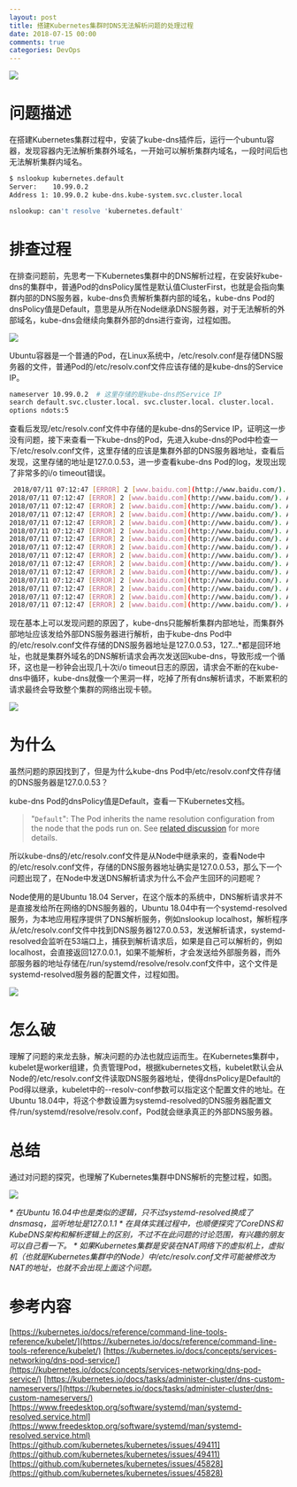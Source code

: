 ```yaml
---
layout: post
title: 搭建Kubernetes集群时DNS无法解析问题的处理过程
date: 2018-07-15 00:00
comments: true
categories: DevOps
---
```


![](/upload/20180715_01.jpg)

# 问题描述

在搭建Kubernetes集群过程中，安装了kube-dns插件后，运行一个ubuntu容器，发现容器内无法解析集群外域名，一开始可以解析集群内域名，一段时间后也无法解析集群内域名。

```bash
$ nslookup kubernetes.default
Server:    10.99.0.2
Address 1: 10.99.0.2 kube-dns.kube-system.svc.cluster.local

nslookup: can't resolve 'kubernetes.default'
```

# 排查过程

在排查问题前，先思考一下Kubernetes集群中的DNS解析过程，在安装好kube-dns的集群中，普通Pod的dnsPolicy属性是默认值ClusterFirst，也就是会指向集群内部的DNS服务器，kube-dns负责解析集群内部的域名，kube-dns Pod的dnsPolicy值是Default，意思是从所在Node继承DNS服务器，对于无法解析的外部域名，kube-dns会继续向集群外部的dns进行查询，过程如图。

![](/upload/20180715_02.jpg)

Ubuntu容器是一个普通的Pod，在Linux系统中，/etc/resolv.conf是存储DNS服务器的文件，普通Pod的/etc/resolv.conf文件应该存储的是kube-dns的Service IP。

```bash
nameserver 10.99.0.2  # 这里存储的是kube-dns的Service IP
search default.svc.cluster.local. svc.cluster.local. cluster.local.
options ndots:5
```

查看后发现/etc/resolv.conf文件中存储的是kube-dns的Service IP，证明这一步没有问题，接下来查看一下kube-dns的Pod，先进入kube-dns的Pod中检查一下/etc/resolv.conf文件，这里存储的应该是集群外部的DNS服务器地址，查看后发现，这里存储的地址是127.0.0.53，进一步查看kube-dns Pod的log，发现出现了非常多的i/o timeout错误。

```bash
 2018/07/11 07:12:47 [ERROR] 2 [www.baidu.com](http://www.baidu.com/). A: unreachable backend: read udp 127.0.0.1:38019->127.0.0.53:53: i/o timeout
2018/07/11 07:12:47 [ERROR] 2 [www.baidu.com](http://www.baidu.com/). A: unreachable backend: read udp 127.0.0.1:57567->127.0.0.53:53: i/o timeout
2018/07/11 07:12:47 [ERROR] 2 [www.baidu.com](http://www.baidu.com/). A: unreachable backend: read udp 127.0.0.1:52599->127.0.0.53:53: i/o timeout
2018/07/11 07:12:47 [ERROR] 2 [www.baidu.com](http://www.baidu.com/). A: unreachable backend: read udp 127.0.0.1:42539->127.0.0.53:53: i/o timeout
2018/07/11 07:12:47 [ERROR] 2 [www.baidu.com](http://www.baidu.com/). A: unreachable backend: read udp 127.0.0.1:46885->127.0.0.53:53: i/o timeout
2018/07/11 07:12:47 [ERROR] 2 [www.baidu.com](http://www.baidu.com/). A: unreachable backend: read udp 127.0.0.1:44189->127.0.0.53:53: i/o timeout
2018/07/11 07:12:47 [ERROR] 2 [www.baidu.com](http://www.baidu.com/). A: unreachable backend: read udp 127.0.0.1:56505->127.0.0.53:53: i/o timeout
2018/07/11 07:12:47 [ERROR] 2 [www.baidu.com](http://www.baidu.com/). A: unreachable backend: read udp 127.0.0.1:47320->127.0.0.53:53: i/o timeout
2018/07/11 07:12:47 [ERROR] 2 [www.baidu.com](http://www.baidu.com/). A: unreachable backend: read udp 127.0.0.1:42464->127.0.0.53:53: i/o timeout
2018/07/11 07:12:47 [ERROR] 2 [www.baidu.com](http://www.baidu.com/). A: unreachable backend: read udp 127.0.0.1:49203->127.0.0.53:53: i/o timeout
2018/07/11 07:12:47 [ERROR] 2 [www.baidu.com](http://www.baidu.com/). A: unreachable backend: read udp 127.0.0.1:58103->127.0.0.53:53: i/o timeout
2018/07/11 07:12:47 [ERROR] 2 [www.baidu.com](http://www.baidu.com/). A: unreachable backend: read udp 127.0.0.1:47148->127.0.0.53:53: i/o timeout
2018/07/11 07:12:47 [ERROR] 2 [www.baidu.com](http://www.baidu.com/). A: unreachable backend: read udp 127.0.0.1:36883->127.0.0.53:53: i/o timeout
2018/07/11 07:12:47 [ERROR] 2 [www.baidu.com](http://www.baidu.com/). A: unreachable backend: read udp 127.0.0.1:40968->127.0.0.53:53: i/o timeout
2018/07/11 07:12:47 [ERROR] 2 [www.baidu.com](http://www.baidu.com/). A: unreachable backend: read udp 127.0.0.1:55672->127.0.0.53:53: i/o timeout
```

现在基本上可以发现问题的原因了，kube-dns只能解析集群内部地址，而集群外部地址应该发给外部DNS服务器进行解析，由于kube-dns Pod中的/etc/resolv.conf文件存储的DNS服务器地址是127.0.0.53，127.*.*.*都是回环地址，也就是集群外域名的DNS解析请求会再次发送回kube-dns，导致形成一个循环，这也是一秒钟会出现几十次i/o timeout日志的原因，请求会不断的在kube-dns中循环，kube-dns就像一个黑洞一样，吃掉了所有dns解析请求，不断累积的请求最终会导致整个集群的网络出现卡顿。

![](/upload/20180715_03.jpg)

# 为什么

虽然问题的原因找到了，但是为什么kube-dns Pod中/etc/resolv.conf文件存储的DNS服务器是127.0.0.53？

kube-dns Pod的dnsPolicy值是Default，查看一下Kubernetes文档。

> "`Default`": The Pod inherits the name resolution configuration from the node that the pods run on. See [related discussion](https://kubernetes.io/docs/tasks/administer-cluster/dns-custom-nameservers/#inheriting-dns-from-the-node) for more details.

所以kube-dns的/etc/resolv.conf文件是从Node中继承来的，查看Node中的/etc/resolv.conf文件，存储的DNS服务器地址确实是127.0.0.53，那么下一个问题出现了，在Node中发送DNS解析请求为什么不会产生回环的问题呢？

Node使用的是Ubuntu 18.04 Server，在这个版本的系统中，DNS解析请求并不是直接发给所在网络的DNS服务器的，Ubuntu 18.04中有一个systemd-resolved服务，为本地应用程序提供了DNS解析服务，例如nslookup localhost，解析程序从/etc/resolv.conf文件中找到DNS服务器127.0.0.53，发送解析请求，systemd-resolved会监听在53端口上，捕获到解析请求后，如果是自己可以解析的，例如localhost，会直接返回127.0.0.1，如果不能解析，才会发送给外部服务器，而外部服务器的地址存储在/run/systemd/resolve/resolv.conf文件中，这个文件是systemd-resolved服务器的配置文件，过程如图。

![](/upload/20180715_04.jpg)

# 怎么破

理解了问题的来龙去脉，解决问题的办法也就应运而生。在Kubernetes集群中，kubelet是worker组建，负责管理Pod，根据kubernetes文档，kubelet默认会从Node的/etc/resolv.conf文件读取DNS服务器地址，使得dnsPolicy是Default的Pod得以继承，kubelet中的--resolv-conf参数可以指定这个配置文件的地址。在Ubuntu 18.04中，将这个参数设置为systemd-resolved的DNS服务器配置文件/run/systemd/resolve/resolv.conf，Pod就会继承真正的外部DNS服务器。

# 总结

通过对问题的探究，也理解了Kubernetes集群中DNS解析的完整过程，如图。

![](/upload/20180715_05.jpg)

*\* 在Ubuntu 16.04中也是类似的逻辑，只不过systemd-resolved换成了dnsmasq，监听地址是127.0.1.1*
*\* 在具体实践过程中，也顺便探究了CoreDNS和KubeDNS架构和解析逻辑上的区别，不过不在此问题的讨论范围，有兴趣的朋友可以自己看一下。*
*\* 如果Kubernetes集群是安装在NAT网络下的虚拟机上，虚拟机（也就是Kubernetes集群中的Node）中/etc/resolv.conf文件可能被修改为NAT的地址，也就不会出现上面这个问题。*

# 参考内容

 [https://kubernetes.io/docs/reference/command-line-tools-reference/kubelet/](https://kubernetes.io/docs/reference/command-line-tools-reference/kubelet/)
[https://kubernetes.io/docs/concepts/services-networking/dns-pod-service/](https://kubernetes.io/docs/concepts/services-networking/dns-pod-service/)
[https://kubernetes.io/docs/tasks/administer-cluster/dns-custom-nameservers/](https://kubernetes.io/docs/tasks/administer-cluster/dns-custom-nameservers/)
[https://www.freedesktop.org/software/systemd/man/systemd-resolved.service.html](https://www.freedesktop.org/software/systemd/man/systemd-resolved.service.html)
[https://github.com/kubernetes/kubernetes/issues/49411](https://github.com/kubernetes/kubernetes/issues/49411)
[https://github.com/kubernetes/kubernetes/issues/45828](https://github.com/kubernetes/kubernetes/issues/45828)
